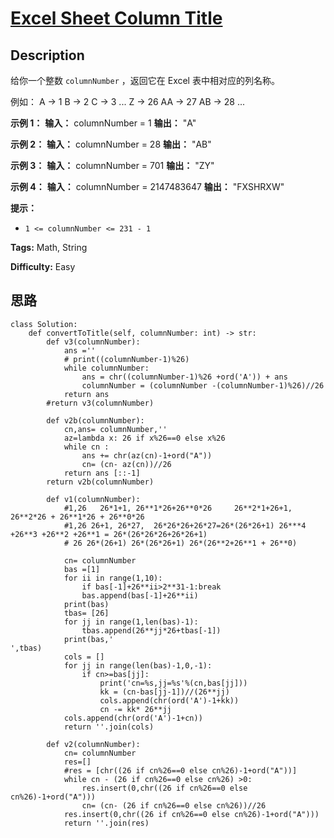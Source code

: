 # [Excel Sheet Column Title][title]

## Description

给你一个整数 `columnNumber` ，返回它在 Excel 表中相对应的列名称。

例如：
            A -> 1    B -> 2    C -> 3    ...    Z -> 26    AA -> 27    AB -> 28     ...    

**示例 1：**
            **输入：** columnNumber = 1    **输出：** "A"    

**示例 2：**
            **输入：** columnNumber = 28    **输出：** "AB"    

**示例 3：**
            **输入：** columnNumber = 701    **输出：** "ZY"    

**示例 4：**
            **输入：** columnNumber = 2147483647    **输出：** "FXSHRXW"    

**提示：**

  * `1 <= columnNumber <= 231 - 1`


**Tags:** Math, String

**Difficulty:** Easy

## 思路

``` python3
class Solution:
    def convertToTitle(self, columnNumber: int) -> str:
        def v3(columnNumber):
            ans =''
            # print((columnNumber-1)%26)
            while columnNumber:
                ans = chr((columnNumber-1)%26 +ord('A')) + ans
                columnNumber = (columnNumber -(columnNumber-1)%26)//26
            return ans
        #return v3(columnNumber)

        def v2b(columnNumber):
            cn,ans= columnNumber,''
            az=lambda x: 26 if x%26==0 else x%26
            while cn :
                ans += chr(az(cn)-1+ord("A"))
                cn= (cn- az(cn))//26
            return ans [::-1]      
        return v2b(columnNumber)        

        def v1(columnNumber):
            #1,26   26*1+1, 26**1*26+26**0*26     26**2*1+26+1, 26**2*26 + 26**1*26 + 26**0*26
            #1,26 26+1, 26*27,  26*26*26+26*27=26*(26*26+1) 26***4 +26**3 +26**2 +26**1 = 26*(26*26*26+26*26+1)
            # 26 26*(26+1) 26*(26*26+1) 26*(26**2+26**1 + 26**0)

            cn= columnNumber
            bas =[1]
            for ii in range(1,10):
                if bas[-1]+26**ii>2**31-1:break
                bas.append(bas[-1]+26**ii)
            print(bas)
            tbas= [26]
            for jj in range(1,len(bas)-1):
                tbas.append(26**jj*26+tbas[-1])
            print(bas,'
',tbas)
            cols = []
            for jj in range(len(bas)-1,0,-1):
                if cn>=bas[jj]:
                    print('cn=%s,jj=%s'%(cn,bas[jj]))
                    kk = (cn-bas[jj-1])//(26**jj)
                    cols.append(chr(ord('A')-1+kk))
                    cn -= kk* 26**jj
            cols.append(chr(ord('A')-1+cn))
            return ''.join(cols)

        def v2(columnNumber):
            cn= columnNumber
            res=[]
            #res = [chr((26 if cn%26==0 else cn%26)-1+ord("A"))]
            while cn - (26 if cn%26==0 else cn%26) >0:
                res.insert(0,chr((26 if cn%26==0 else cn%26)-1+ord("A")))
                cn= (cn- (26 if cn%26==0 else cn%26))//26
            res.insert(0,chr((26 if cn%26==0 else cn%26)-1+ord("A")))
            return ''.join(res)


```

[title]: https://leetcode-cn.com/problems/excel-sheet-column-title
